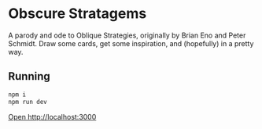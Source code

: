 # Obscure Stratagems

A parody and ode to Oblique Strategies, originally by Brian Eno and Peter Schmidt. Draw some cards, get some inspiration, and (hopefully) in a pretty way.

## Running

```bash
npm i
npm run dev
```

[Open http://localhost:3000](http://localhost:3000)
